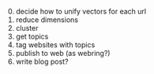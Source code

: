 0) decide how to unify vectors for each url
1) reduce dimensions
2) cluster
3) get topics
3) tag websites with topics
4) publish to web (as webring?)
5) write blog post?
